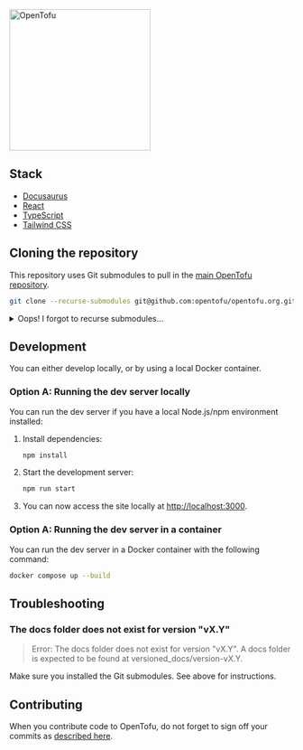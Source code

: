 <picture>
  <source srcset="./.github/logo-dark.svg" media="(prefers-color-scheme: dark)" width="250px">
  <source srcset="./.github/logo-light.svg" media="(prefers-color-scheme: light), (prefers-color-scheme: no-preference)" width="250px">
  <img src="./.github/logo-light.svg" width="250px" alt="OpenTofu">
</picture>

## Stack

- [Docusaurus]
- [React]
- [TypeScript]
- [Tailwind CSS]

## Cloning the repository

This repository uses Git submodules to pull in the [main OpenTofu repository](https://github.com/opentofu/opentofu).

```bash
git clone --recurse-submodules git@github.com:opentofu/opentofu.org.git
```

<details>
<summary>Oops! I forgot to recurse submodules…</summary><br>

```bash
cd opentofu.org
git submodule init
git submodule update
```

</details>

## Development

You can either develop locally, or by using a local Docker container.

### Option A: Running the dev server locally

You can run the dev server if you have a local Node.js/npm environment installed:

1. Install dependencies:

   ```bash
   npm install
   ```

1. Start the development server:

   ```bash
   npm run start
   ```

1. You can now access the site locally at <http://localhost:3000>.

### Option A: Running the dev server in a container

You can run the dev server in a Docker container with the following command:

```bash
docker compose up --build
```

## Troubleshooting

### The docs folder does not exist for version "vX.Y"

> Error: The docs folder does not exist for version "vX.Y". A docs folder is expected to be found at versioned_docs/version-vX.Y.

Make sure you installed the Git submodules. See above for instructions.

## Contributing

When you contribute code to OpenTofu, do not forget to sign off your commits as [described here](https://github.com/opentofu/opentofu/blob/main/CONTRIBUTING.md#signing-off-your-commits).

[docusaurus]: https://docusaurus.io
[react]: https://react.dev
[tailwind css]: https://tailwindcss.com
[typescript]: https://www.typescriptlang.org
